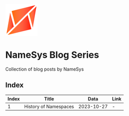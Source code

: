 ![](https://raw.githubusercontent.com/namesys-eth/ccip2-eth-resources/main/graphics/png/logo-tiny.png)
&nbsp;

# NameSys Blog Series

Collection of blog posts by NameSys

## Index

<div class="datatable-begin"></div>

| Index | Title                                 | Data       | Link       |
| ----- | ------------------------------------- | ---------- | ---------- |
| 1     | History of Namespaces                 | 2023-10-27 | -          |

<div class="datatable-end"></div>